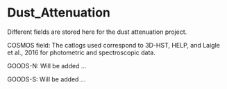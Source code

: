 # Dust_Attenuation

Different fields are stored here for the dust attenuation project. 

COSMOS field: The catlogs used correspond to 3D-HST, HELP, and Laigle et al., 2016 for photometric and spectroscopic data. 

GOODS-N: Will be added ...

GOODS-S: Will be added ...
